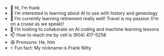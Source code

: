 - 👋 Hi, I’m frank
- 👀 I’m interested in learning about AI to use with history and geneology
- 🌱 I’m currently learning retirement really well! Travel is my passion (I'm on a cruise as we speak)!
- 💞️ I’m looking to collaborate on AI coding and machine learning lessons
- 📫 How to reach me by cell is (904) 417-5258
- 😄 Pronouns: He, him
- ⚡ Fun fact: My nickname is Frank Nitty

<!---
rqfrank1/rqfrank1 is a ✨ special ✨ repository because its `README.md` (this file) appears on your GitHub profile.
You can click the Preview link to take a look at your changes.
--->
